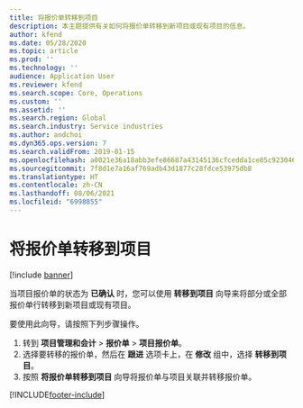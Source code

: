 ```yaml
---
title: 将报价单转移到项目
description: 本主题提供有关如何将报价单转移到新项目或现有项目的信息。
author: kfend
ms.date: 05/28/2020
ms.topic: article
ms.prod: ''
ms.technology: ''
audience: Application User
ms.reviewer: kfend
ms.search.scope: Core, Operations
ms.custom: ''
ms.assetid: ''
ms.search.region: Global
ms.search.industry: Service industries
ms.author: andchoi
ms.dyn365.ops.version: 7
ms.search.validFrom: 2019-01-15
ms.openlocfilehash: a0021e36a18abb3efe86687a43145136cfcedda1ce85c92304608bf2e7270598
ms.sourcegitcommit: 7f8d1e7a16af769adb43d1877c28fdce53975db8
ms.translationtype: HT
ms.contentlocale: zh-CN
ms.lasthandoff: 08/06/2021
ms.locfileid: "6998855"
---
```

# <a name="transfer-a-quotation-to-a-project"></a>将报价单转移到项目

[!include [banner](../includes/banner.md)]

当项目报价单的状态为 **已确认** 时，您可以使用 **转移到项目** 向导来将部分或全部报价单行转移到新项目或现有项目。 

要使用此向导，请按照下列步骤操作。

1. 转到 **项目管理和会计** > **报价单** > **项目报价单**。
2. 选择要转移的报价单，然后在 **跟进** 选项卡上，在 **修改** 组中，选择 **转移到项目**。
3. 按照 **将报价单转移到项目** 向导将报价单与项目关联并转移报价单。


[!INCLUDE[footer-include](../includes/footer-banner.md)]